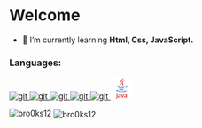 <h1>Welcome</h1>

- 🌱 I’m currently learning **Html, Css, JavaScript.**

<h3 align="left">Languages:</h3>
<p align="left"> 
<a href="https://git-scm.com/" target="_blank"> <img src="https://www.vectorlogo.zone/logos/git-scm/git-scm-icon.svg" alt="git" width="40" height="40"/> </a>
<a href="https://en.wikipedia.org/wiki/CSS" target="_blank"> <img src="https://3.bp.blogspot.com/-oRSUw_TmO9o/XIb61m88fcI/AAAAAAAAIq0/vnxl2zzsXEQsnHI2fH4GjKu_ZT0urRo4wCK4BGAYYCw/s1600/icon%2Bcss%2B3.png" alt="git" width="40" height="40"/> </a>
<a href="https://pt.wikipedia.org/wiki/HTML" target="_blank"> <img src="https://www.iconninja.com/files/117/18/348/css-html-html5-icon.png" alt="git" width="40" height="40"/> </a>
<a href="https://www.javascript.com/" target="_blank"> <img src="https://upload.wikimedia.org/wikipedia/commons/9/99/Unofficial_JavaScript_logo_2.svg" alt="git" width="40" height="40"/> </a> 
<a href="https://reactjs.org/" target="_blank"> <img src="https://upload.wikimedia.org/wikipedia/commons/a/a7/React-icon.svg" alt="git" width="40" height="40"/> </a> 
<a href="https://www.java.com" target="_blank"> <img src="https://raw.githubusercontent.com/devicons/devicon/master/icons/java/java-original-wordmark.svg" alt="java" width="40" height="40"/> </a>

<p><img align="left" src="https://github-readme-stats.vercel.app/api/top-langs?username=bro0ks12&show_icons=true&locale=en&layout=compact" alt="bro0ks12" /></p>

<p>&nbsp;<img align="center" src="https://github-readme-stats.vercel.app/api?username=bro0ks12&show_icons=true&locale=en" alt="bro0ks12" /></p>
